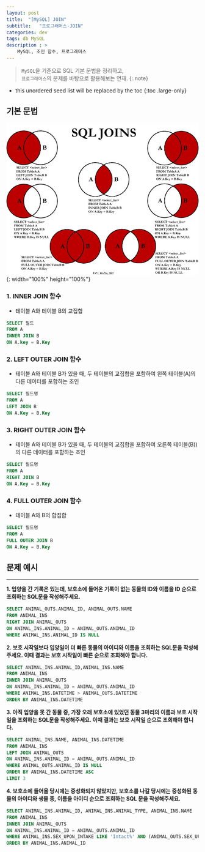 ```yaml
---
layout: post
title:  "[MySQL] JOIN"
subtitle:   "프로그래머스-JOIN"
categories: dev
tags: db MySQL
description : >
    MySQL, 조인 함수, 프로그래머스
---
```


> `MySQL`을 기준으로 SQL 기본 문법을 정리하고, <br/>
`프로그래머스`의 문제를 바탕으로 활용해보는 연재.
{:.note}

<!--more-->

* this unordered seed list will be replaced by the toc
{:toc .large-only}

## 기본 문법 
![SQL JOINS](/assets/img/dev/db/2021-03-19-db-join.jpg){: width="100%" height="100%"}

### 1. INNER JOIN 함수
- 테이블 A와 테이블 B의 교집합
```sql
SELECT 필드
FROM A
INNER JOIN B
ON A.key = B.Key
```

### 2. LEFT OUTER JOIN 함수
- 테이블 A와 테이블 B가 있을 때, 두 테이블의 교집합을 포함하여 왼쪽 테이블(A)의 다른 데이터를 포함하는 조인
  
```sql
SELECT 필드명
FROM A
LEFT JOIN B
ON A.Key = B.Key
```

### 3. RIGHT OUTER JOIN 함수
- 테이블 A와 테이블 B가 있을 때, 두 테이블의 교집합을 포함하여 오른쪽 테이블(B))의 다른 데이터를 포함하는 조인
```sql
SELECT 필드명
FROM A
RIGHT JOIN B
ON A.Key = B.Key
```

### 4. FULL OUTER JOIN 함수
- 테이블 A와 B의 합집합
  
```sql
SELECT 필드명
FROM A
FULL OUTER JOIN B
ON A.Key = B.Key
```

## 문제 예시
---

**1. 입양을 간 기록은 있는데, 보호소에 들어온 기록이 없는 동물의 ID와 이름을 ID 순으로 조회하는 SQL문을 작성해주세요.**

```sql
SELECT ANIMAL_OUTS.ANIMAL_ID, ANIMAL_OUTS.NAME
FROM ANIMAL_INS
RIGHT JOIN ANIMAL_OUTS
ON ANIMAL_INS.ANIMAL_ID = ANIMAL_OUTS.ANIMAL_ID
WHERE ANIMAL_INS.ANIMAL_ID IS NULL
```

**2. 보호 시작일보다 입양일이 더 빠른 동물의 아이디와 이름을 조회하는 SQL문을 작성해주세요. 이때 결과는 보호 시작일이 빠른 순으로 조회해야 합니다.**

```sql
SELECT ANIMAL_INS.ANIMAL_ID,ANIMAL_INS.NAME
FROM ANIMAL_INS
INNER JOIN ANIMAL_OUTS
ON ANIMAL_INS.ANIMAL_ID = ANIMAL_OUTS.ANIMAL_ID
WHERE ANIMAL_INS.DATETIME > ANIMAL_OUTS.DATETIME
ORDER BY ANIMAL_INS.DATETIME
```

**3. 아직 입양을 못 간 동물 중, 가장 오래 보호소에 있었던 동물 3마리의 이름과 보호 시작일을 조회하는 SQL문을 작성해주세요. 이때 결과는 보호 시작일 순으로 조회해야 합니다.**

```sql
SELECT ANIMAL_INS.NAME, ANIMAL_INS.DATETIME
FROM ANIMAL_INS
LEFT JOIN ANIMAL_OUTS
ON ANIMAL_INS.ANIMAL_ID = ANIMAL_OUTS.ANIMAL_ID
WHERE ANIMAL_OUTS.ANIMAL_ID IS NULL
ORDER BY ANIMAL_INS.DATETIME ASC
LIMIT 3
```

**4. 보호소에 들어올 당시에는 중성화되지 않았지만, 보호소를 나갈 당시에는 중성화된 동물의 아이디와 생물 종, 이름을 아이디 순으로 조회하는 SQL 문을 작성해주세요.**

```sql
SELECT ANIMAL_INS.ANIMAL_ID, ANIMAL_INS.ANIMAL_TYPE, ANIMAL_INS.NAME
FROM ANIMAL_INS
INNER JOIN ANIMAL_OUTS
ON ANIMAL_INS.ANIMAL_ID = ANIMAL_OUTS.ANIMAL_ID
WHERE ANIMAL_INS.SEX_UPON_INTAKE LIKE 'Intact%' AND (ANIMAL_OUTS.SEX_UPON_OUTCOME LIKE 'Neutered%' OR ANIMAL_OUTS.SEX_UPON_OUTCOME LIKE 'Spayed%')
ORDER BY ANIMAL_INS.ANIMAL_ID
```